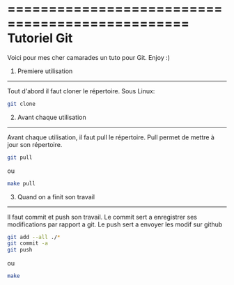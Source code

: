 ================================================
Tutoriel Git
=================================================

Voici pour mes cher camarades un tuto pour Git. 
Enjoy :)


1) Premiere utilisation
-----

Tout d'abord il faut cloner le répertoire.
Sous Linux:

```bash
git clone
```


2) Avant chaque utilisation
------

Avant chaque utilisation, il faut pull le répertoire.
Pull permet de mettre à jour son répertoire.

```bash
git pull
```
ou
```bash
make pull
```


3) Quand on a finit son travail
------

Il faut commit et push son travail.
Le commit sert a enregistrer ses modifications par
rapport a git. Le push sert a envoyer les modif sur
github

```bash
git add --all ./*
git commit -a
git push
```
ou
```bash
make
```
